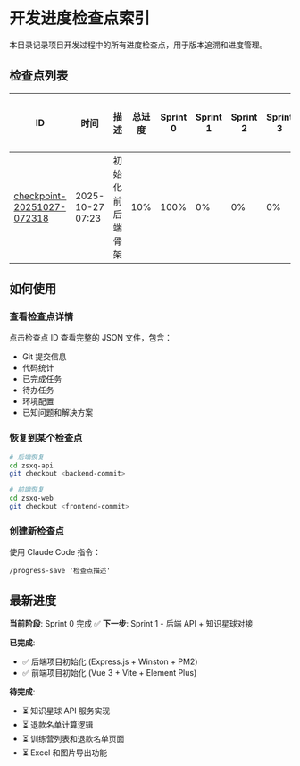 # 开发进度检查点索引

本目录记录项目开发过程中的所有进度检查点，用于版本追溯和进度管理。

## 检查点列表

| ID | 时间 | 描述 | 总进度 | Sprint 0 | Sprint 1 | Sprint 2 | Sprint 3 | 代码行数 |
|----|------|------|--------|----------|----------|----------|----------|----------|
| [checkpoint-20251027-072318](./checkpoint-20251027-072318.json) | 2025-10-27 07:23 | 初始化前后端骨架 | 10% | 100% | 0% | 0% | 0% | 334 |

## 如何使用

### 查看检查点详情

点击检查点 ID 查看完整的 JSON 文件，包含：
- Git 提交信息
- 代码统计
- 已完成任务
- 待办任务
- 环境配置
- 已知问题和解决方案

### 恢复到某个检查点

```bash
# 后端恢复
cd zsxq-api
git checkout <backend-commit>

# 前端恢复
cd zsxq-web
git checkout <frontend-commit>
```

### 创建新检查点

使用 Claude Code 指令：
```
/progress-save '检查点描述'
```

## 最新进度

**当前阶段**: Sprint 0 完成 ✅
**下一步**: Sprint 1 - 后端 API + 知识星球对接

**已完成**:
- ✅ 后端项目初始化 (Express.js + Winston + PM2)
- ✅ 前端项目初始化 (Vue 3 + Vite + Element Plus)

**待完成**:
- ⏳ 知识星球 API 服务实现
- ⏳ 退款名单计算逻辑
- ⏳ 训练营列表和退款名单页面
- ⏳ Excel 和图片导出功能
